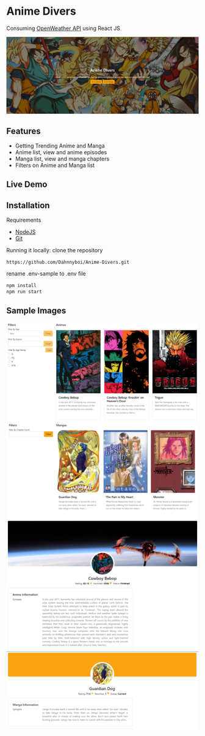 # Anime Divers

Consuming <a href="https://kitsu.docs.apiary.io/">OpenWeather API</a> using React JS

![Anime Divers Image](./markdown/showcase.png "Anime Divers")

## Features

- Getting Trending Anime and Manga
- Anime list, view and anime episodes
- Manga list, view and manga chapters
- Filters on Anime and Manga list

## Live Demo

## Installation

Requirements

- [NodeJS](https://nodejs.org/en/)
- [Git](https://git-scm.com/downloads)

Running it locally:
clone the repository

```
https://github.com/Dahnnyboi/Anime-Divers.git
```

rename .env-sample to .env file

```
npm install
npm run start
```

## Sample Images

![Anime Divers Image](./markdown/animes.png "Anime Divers")
![Anime Divers Image](./markdown/mangas.png "Anime Divers")
![Anime Divers Image](./markdown/anime.png "Anime Divers")
![Anime Divers Image](./markdown/manga.png "Anime Divers")
